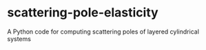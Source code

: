 # scattering-pole-elasticity
A Python code for computing scattering poles of layered cylindrical systems
